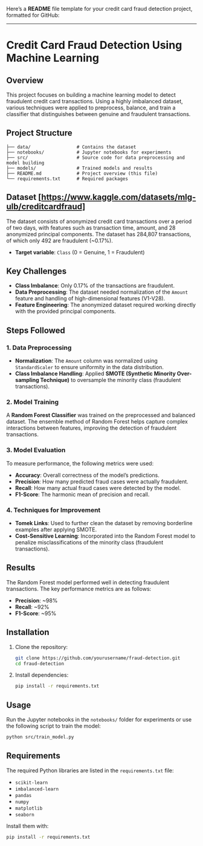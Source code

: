 Here’s a **README** file template for your credit card fraud detection project, formatted for GitHub:

---

# Credit Card Fraud Detection Using Machine Learning

## Overview
This project focuses on building a machine learning model to detect fraudulent credit card transactions. Using a highly imbalanced dataset, various techniques were applied to preprocess, balance, and train a classifier that distinguishes between genuine and fraudulent transactions.

## Project Structure
```
├── data/                 # Contains the dataset
├── notebooks/            # Jupyter notebooks for experiments
├── src/                  # Source code for data preprocessing and model building
├── models/               # Trained models and results
├── README.md             # Project overview (this file)
└── requirements.txt      # Required packages
```

## Dataset [https://www.kaggle.com/datasets/mlg-ulb/creditcardfraud]
The dataset consists of anonymized credit card transactions over a period of two days, with features such as transaction time, amount, and 28 anonymized principal components. The dataset has 284,807 transactions, of which only 492 are fraudulent (~0.17%).

- **Target variable**: `Class` (0 = Genuine, 1 = Fraudulent)

## Key Challenges
- **Class Imbalance**: Only 0.17% of the transactions are fraudulent.
- **Data Preprocessing**: The dataset needed normalization of the `Amount` feature and handling of high-dimensional features (V1-V28).
- **Feature Engineering**: The anonymized dataset required working directly with the provided principal components.

## Steps Followed

### 1. Data Preprocessing
- **Normalization**: The `Amount` column was normalized using `StandardScaler` to ensure uniformity in the data distribution.
- **Class Imbalance Handling**: Applied **SMOTE (Synthetic Minority Over-sampling Technique)** to oversample the minority class (fraudulent transactions).

### 2. Model Training
A **Random Forest Classifier** was trained on the preprocessed and balanced dataset. The ensemble method of Random Forest helps capture complex interactions between features, improving the detection of fraudulent transactions.

### 3. Model Evaluation
To measure performance, the following metrics were used:
- **Accuracy**: Overall correctness of the model’s predictions.
- **Precision**: How many predicted fraud cases were actually fraudulent.
- **Recall**: How many actual fraud cases were detected by the model.
- **F1-Score**: The harmonic mean of precision and recall.

### 4. Techniques for Improvement
- **Tomek Links**: Used to further clean the dataset by removing borderline examples after applying SMOTE.
- **Cost-Sensitive Learning**: Incorporated into the Random Forest model to penalize misclassifications of the minority class (fraudulent transactions).

## Results
The Random Forest model performed well in detecting fraudulent transactions. The key performance metrics are as follows:
- **Precision**: ~98%
- **Recall**: ~92%
- **F1-Score**: ~95%

## Installation

1. Clone the repository:
   ```bash
   git clone https://github.com/yourusername/fraud-detection.git
   cd fraud-detection
   ```

2. Install dependencies:
   ```bash
   pip install -r requirements.txt
   ```

## Usage
Run the Jupyter notebooks in the `notebooks/` folder for experiments or use the following script to train the model:

```bash
python src/train_model.py
```

## Requirements
The required Python libraries are listed in the `requirements.txt` file:
- `scikit-learn`
- `imbalanced-learn`
- `pandas`
- `numpy`
- `matplotlib`
- `seaborn`

Install them with:
```bash
pip install -r requirements.txt
```


